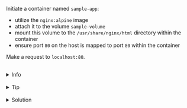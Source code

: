 Initiate a container named `sample-app`:
* utilize the `nginx:alpine` image
* attach it to the volume `sample-volume`
* mount this volume to the `/usr/share/nginx/html` directory within the container
* ensure port `80` on the host is mapped to port `80` within the container

Make a request to `localhost:80`.


<br>
<details><summary>Info</summary>
<br>

```plain
Volume is populated by data from container, if the volume is empty - https://docs.docker.com/storage/volumes/#populate-a-volume-using-a-container.
Otherwise, the data in the container is going to be replaced by volume's data.

Use docker volume --help - to see how to work with volumes.
```

</details>

<br>
<details><summary>Tip</summary>
<br>

```plain
Use flag -v or --mount when running the container - https://docs.docker.com/storage/volumes/#choose-the--v-or---mount-flag.

Be cautious about where you attach the volume to the container. 
If the volume isn't empty, all the existing data will be overwritten by the data in the volume.
```

</details>


<br>
<details><summary>Solution</summary>
<br>

<br>

Run the container with a mounted volume:
(specifying `type=volume`isn't required, as it's the default behavior)

<br>

```plain
docker run -d -p 80:80 --mount type=volume,src=sample-volume,target=/usr/share/nginx/html --name sample-app nginx:alpine
```{{exec}}
OR
```plain
docker run -d -p 80:80 --mount -v sample-volume:/usr/share/nginx/html --name sample-app nginx:alpine
```{{exec}}

<br>

Make a request to `localhost:80`:

<br>

```plain
curl localhost:80
```{{exec}}
